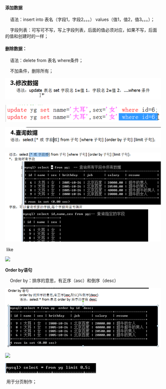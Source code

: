 #### 添加数据

    语法：insert into 表名（字段1，字段2。。。） values（值1，值2，值3。。。）；

    字段列表：可写可不写，写上字段列表，后面的值必须对应，如果不写，后面的值和创建时的一样；

  


#### 删除数据：

    语法：delete from 表名 where条件；

    不加条件，删除所有；

![](/img/Language/MySQL/operation/427e2f8a-3253-4953-88d8-252c0a8167bd.png)

![](/img/Language/MySQL/operation/130edd6b-1398-4327-9020-44a5cc4ae833.png)

![](/img/Language/MySQL/operation/fdaabc8d-e728-4c05-a2da-dbca240864be.png)

![](/img/Language/MySQL/operation/4a392025-b7a6-450a-9f9d-3fda92d3c023.png)

 like

![](/img/Language/MySQL/operation/96896e97-9a8c-4609-a94d-06e4b69f4487.png)

**Order by语句**

    Order by：排序的意思，有正序（asc）和倒序（desc）  


![](/img/Language/MySQL/operation/06385558-96b7-4b80-8f6d-4f745198373f.png)

![](/img/Language/MySQL/operation/12cf431c-4df8-416f-ab82-5b88b2dd2dcc.png)

![](/img/Language/MySQL/operation/9466d1e7-d935-490f-9f99-2f1dda0129c0.png)

 用于分页制作；

